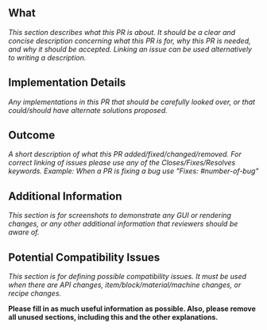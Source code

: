 ## What
_This section describes what this PR is about. It should be a clear and concise description concerning what this PR is for, why this PR is needed, and why it should be accepted._
_Linking an issue can be used alternatively to writing a description._

## Implementation Details
_Any implementations in this PR that should be carefully looked over, or that could/should have alternate solutions proposed._

## Outcome
_A short description of what this PR added/fixed/changed/removed._
_For correct linking of issues please use any of the Closes/Fixes/Resolves keywords. Example: When a PR is fixing a bug use "Fixes: #number-of-bug"_

## Additional Information
_This section is for screenshots to demonstrate any GUI or rendering changes, or any other additional information that reviewers should be aware of._

## Potential Compatibility Issues
_This section is for defining possible compatibility issues. It must be used when there are API changes, item/block/material/machine changes, or recipe changes._

**Please fill in as much useful information as possible. Also, please remove all unused sections, including this and the other explanations.**
